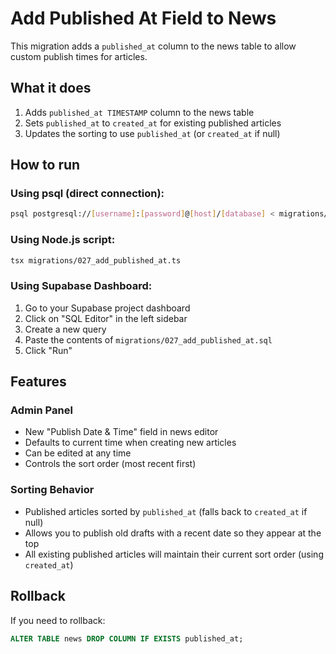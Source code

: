 # Add Published At Field to News

This migration adds a `published_at` column to the news table to allow custom publish times for articles.

## What it does

1. Adds `published_at TIMESTAMP` column to the news table
2. Sets `published_at` to `created_at` for existing published articles
3. Updates the sorting to use `published_at` (or `created_at` if null)

## How to run

### Using psql (direct connection):

```bash
psql postgresql://[username]:[password]@[host]/[database] < migrations/027_add_published_at.sql
```

### Using Node.js script:

```bash
tsx migrations/027_add_published_at.ts
```

### Using Supabase Dashboard:

1. Go to your Supabase project dashboard
2. Click on "SQL Editor" in the left sidebar
3. Create a new query
4. Paste the contents of `migrations/027_add_published_at.sql`
5. Click "Run"

## Features

### Admin Panel

- New "Publish Date & Time" field in news editor
- Defaults to current time when creating new articles
- Can be edited at any time
- Controls the sort order (most recent first)

### Sorting Behavior

- Published articles sorted by `published_at` (falls back to `created_at` if null)
- Allows you to publish old drafts with a recent date so they appear at the top
- All existing published articles will maintain their current sort order (using `created_at`)

## Rollback

If you need to rollback:

```sql
ALTER TABLE news DROP COLUMN IF EXISTS published_at;
```
